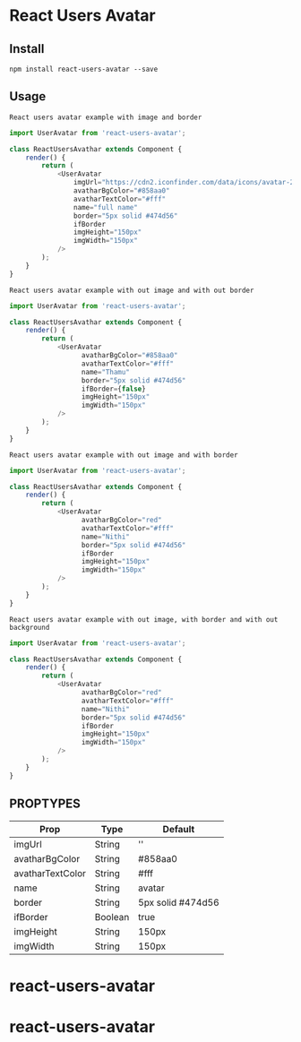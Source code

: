 # React Users Avatar
## Install
```
npm install react-users-avatar --save

```
## Usage
```
React users avatar example with image and border
```
```js
import UserAvatar from 'react-users-avatar';

class ReactUsersAvathar extends Component {
    render() {
        return (
            <UserAvatar 
                imgUrl="https://cdn2.iconfinder.com/data/icons/avatar-2/512/oscar_boy-512.png"
                avatharBgColor="#858aa0"
                avatharTextColor="#fff"
                name="full name"
                border="5px solid #474d56"
                ifBorder
                imgHeight="150px"
                imgWidth="150px"
            />
        );
    }
}
```
```
React users avatar example with out image and with out border
```
```js
import UserAvatar from 'react-users-avatar';

class ReactUsersAvathar extends Component {
    render() {
        return (
            <UserAvatar 
                  avatharBgColor="#858aa0"
                  avatharTextColor="#fff"
                  name="Thamu"
                  border="5px solid #474d56"
                  ifBorder={false}
                  imgHeight="150px"
                  imgWidth="150px"
            />
        );
    }
}
```
```
React users avatar example with out image and with border
```
```js
import UserAvatar from 'react-users-avatar';

class ReactUsersAvathar extends Component {
    render() {
        return (
            <UserAvatar 
                  avatharBgColor="red"
                  avatharTextColor="#fff"
                  name="Nithi"
                  border="5px solid #474d56"
                  ifBorder
                  imgHeight="150px"
                  imgWidth="150px"
            />
        );
    }
}
```

```
React users avatar example with out image, with border and with out background
```
```js
import UserAvatar from 'react-users-avatar';

class ReactUsersAvathar extends Component {
    render() {
        return (
            <UserAvatar 
                  avatharBgColor="red"
                  avatharTextColor="#fff"
                  name="Nithi"
                  border="5px solid #474d56"
                  ifBorder
                  imgHeight="150px"
                  imgWidth="150px"
            />
        );
    }
}
```

## PROPTYPES
| Prop | Type | Default |
| ---- | ---- | ------- |
| imgUrl | String | '' |
| avatharBgColor | String | #858aa0 |
| avatharTextColor | String | #fff |
| name | String | avatar |
| border | String | 5px solid #474d56 |
| ifBorder | Boolean | true |
| imgHeight | String | 150px |
| imgWidth | String | 150px |
# react-users-avatar
# react-users-avatar
